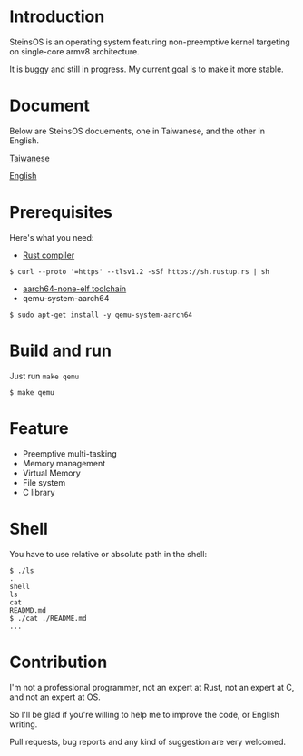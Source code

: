 # Introduction
SteinsOS is an operating system featuring non-preemptive kernel targeting on single-core armv8 architecture.

It is buggy and still in progress. My current goal is to make it more stable. 

# Document
Below are SteinsOS docuements, one in Taiwanese, and the other in English.

[Taiwanese](https://hackmd.io/@wywh0917/rJEE2msfY)

[English](https://hackmd.io/@wywh0917/H1kKW4ift)


# Prerequisites
Here's what you need: 
- [Rust compiler](https://www.rust-lang.org/tools/install)
```
$ curl --proto '=https' --tlsv1.2 -sSf https://sh.rustup.rs | sh
```
- [aarch64-none-elf toolchain](https://developer.arm.com/tools-and-software/open-source-software/developer-tools/gnu-toolchain/gnu-a/downloads)
- qemu-system-aarch64
```
$ sudo apt-get install -y qemu-system-aarch64
```

# Build and run
Just run `make qemu`
```
$ make qemu
```
# Feature
- Preemptive multi-tasking
- Memory management
- Virtual Memory
- File system
- C library

# Shell
You have to use relative or absolute path in the shell:
```
$ ./ls
.
shell
ls
cat
READMD.md
$ ./cat ./README.md
...
```

# Contribution
I'm not a professional programmer, not an expert at Rust, not an expert at C, and not an expert at OS.

So I'll be glad if you're willing to help me to improve the code, or English writing.

Pull requests, bug reports and any kind of suggestion are very welcomed.
